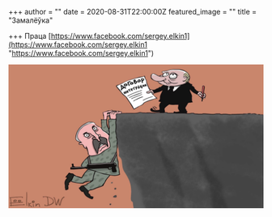 +++
author = ""
date = 2020-08-31T22:00:00Z
featured_image = ""
title = "Замалёўка"

+++
Праца [https://www.facebook.com/sergey.elkin1](https://www.facebook.com/sergey.elkin1 "https://www.facebook.com/sergey.elkin1")

  
![](/uploads/3b9e2a79-d9f1-48c9-8661-a79bc488f86d.jpeg)